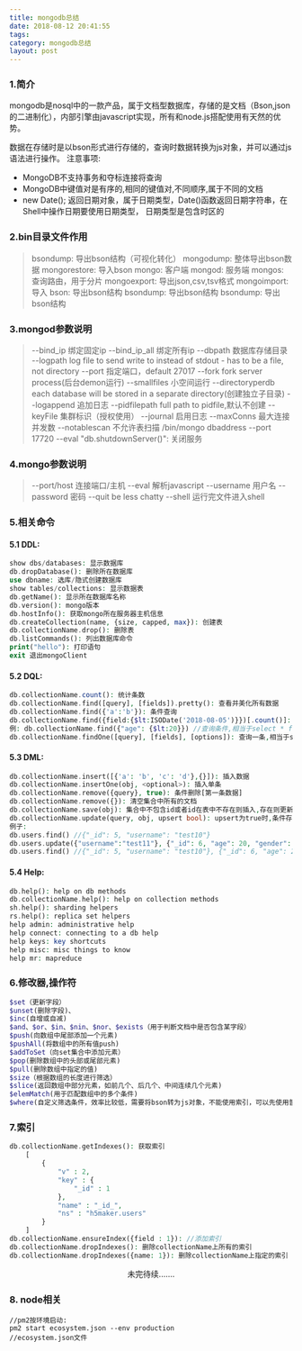 ```yaml
---
title: mongodb总结
date: 2018-08-12 20:41:55
tags:
category: mongodb总结
layout: post
---
```


### 1.简介
mongodb是nosql中的一款产品，属于文档型数据库，存储的是文档（Bson,json的二进制化），内部引擎由javascript实现，所有和node.js搭配使用有天然的优势。

数据在存储时是以bson形式进行存储的，查询时数据转换为js对象，并可以通过js语法进行操作。
注意事项:
- MongoDB不支持事务和夺标连接将查询
- MongoDB中键值对是有序的,相同的键值对,不同顺序,属于不同的文档
- new Date(); 返回日期对象，属于日期类型，Date()函数返回日期字符串，在Shell中操作日期要使用日期类型， 日期类型是包含时区的

### 2.bin目录文件作用
> bsondump: 导出bson结构（可视化转化）
> mongodump: 整体导出bson数据
> mongorestore: 导入bson
> mongo: 客户端
> mongod: 服务端
> mongos: 查询路由，用于分片
> mongoexport: 导出json,csv,tsv格式
> mongoimport: 导入
> bson: 导出bson结构
> bsondump: 导出bson结构
> bsondump: 导出bson结构

### 3.mongod参数说明

> --bind_ip 绑定固定ip
> --bind_ip_all 绑定所有ip
> --dbpath 数据库存储目录
> --logpath log file to send write to instead of stdout - has to be a file, not directory
> --port 指定端口，default 27017
> --fork fork server process(后台demon运行)
> --smallfiles 小空间运行
> --directoryperdb each database will be stored in a separate directory(创建独立子目录)
> --logappend 追加日志
> --pidfilepath full path to pidfile,默认不创建
> --keyFile 集群标识（授权使用）
> --journal 启用日志
> --maxConns 最大连接并发数
> --notablescan 不允许表扫描
> /bin/mongo dbaddress --port 17720 --eval "db.shutdownServer()": 关闭服务

### 4.mongo参数说明
> --port/host 连接端口/主机
> --eval 解析javascript
> --username 用户名
> --password 密码
> --quit be less chatty
> --shell 运行完文件进入shell
> 

### 5.相关命令
#### 5.1 DDL:
```php
show dbs/databases: 显示数据库
db.dropDatabase(): 删除所在数据库
use dbname: 选库/隐式创建数据库
show tables/collections: 显示数据表
db.getName(): 显示所在数据库名称
db.version(): mongo版本
db.hostInfo(): 获取mongo所在服务器主机信息
db.createCollection(name, {size, capped, max}): 创建表
db.collectionName.drop(): 删除表
db.listCommands(): 列出数据库命令
print("hello"): 打印语句
exit 退出mongoClient

```

#### 5.2 DQL:
```php
db.collectionName.count(): 统计条数
db.collectionName.find([query], [fields]).pretty(): 查看并美化所有数据
db.collectionName.find({'a':'b'}): 条件查询
db.collectionName.find({field:{$lt:ISODate('2018-08-05')}})[.count()]: 小于2018-08-05的数据[数量]
例: db.collectionName.find({"age": {$lt:20}}) //查询条件,相当于select * from collectionName where age < 20
db.collectionName.findOne([query], [fields], [options]): 查询一条,相当于select * from users limit 1

```

#### 5.3 DML:
```php
db.collectionName.insert([{'a': 'b', 'c': 'd'},{}]): 插入数据
db.collectionName.insertOne(obj, <optional>): 插入单条
db.collectionName.remove({query}, true): 条件删除[第一条数据]
db.collectionName.remove({}): 清空集合中所有的文档
db.collectionName.save(obj): 集合中不包含id或者id在表中不存在则插入,存在则更新(整体替换)
db.collectionName.update(query, obj, upsert bool): upsert为true时,条件存在则更新,不存在则插入obj[此处不包括query插入]
例子: 
db.users.find() //{"_id": 5, "username": "test10"}
db.users.update({"username":"test11"}, {"_id": 6, "age": 20, "gender": 1}, true)
db.users.find() //{"_id": 5, "username": "test10"}, {"_id": 6, "age": 20, "gender": 1}
```

#### 5.4 Help:
```php
db.help(): help on db methods
db.collectionName.help(): help on collection methods
sh.help(): sharding helpers
rs.help(): replica set helpers
help admin: administrative help
help connect: connecting to a db help
help keys: key shortcuts
help misc: misc things to know
help mr: mapreduce
```

### 6.修改器,操作符
```php
$set（更新字段）
$unset(删除字段)、
$inc(自增或自减)
$and、$or、$in、$nin、$nor、$exists（用于判断文档中是否包含某字段）
$push(向数组中尾部添加一个元素)
$pushAll(将数组中的所有值push)
$addToSet（向set集合中添加元素）
$pop(删除数组中的头部或尾部元素) 
$pull(删除数组中指定的值)
$size（根据数组的长度进行筛选）
$slice(返回数组中部分元素，如前几个、后几个、中间连续几个元素)
$elemMatch(用于匹配数组中的多个条件)
$where(自定义筛选条件，效率比较低，需要将bson转为js对象，不能使用索引，可以先使用普通查询过滤掉部分不满足条件
```

### 7.索引
```php
db.collectionName.getIndexes(): 获取索引
    [
        {
            "v" : 2,
            "key" : {
                "_id" : 1
            },
            "name" : "_id_",
            "ns" : "h5maker.users"
        }
    ]
db.collectionName.ensureIndex({field : 1}): //添加索引
db.collectionName.dropIndexes(): 删除collectionName上所有的索引
db.collectionName.dropIndexes({name: 1}): 删除collectionName上指定的索引

```
<center>未完待续.......</center>

### 8. node相关
```
//pm2按环境启动: 
pm2 start ecosystem.json --env production
//ecosystem.json文件

```






















